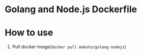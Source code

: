 Golang and Node.js Dockerfile
============================

# How to use

1. Pull docker image(`docker pull makoto/golang-nodejs`)
